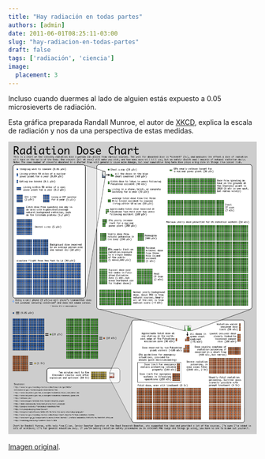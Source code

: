 ```yaml
---
title: "Hay radiación en todas partes"
authors: [admin]
date: 2011-06-01T08:25:11-03:00
slug: "hay-radiacion-en-todas-partes"
draft: false
tags: ['radiación', 'ciencia']
image:
  placement: 3
---
```


Incluso cuando duermes al lado de alguien estás expuesto a 0.05
microsieverts de radiación.

Esta gráfica preparada Randall Munroe, el autor de
[XKCD](http://www.xkcd.com/), explica la escala de radiación y nos da
una perspectiva de estas medidas.

![](radiation.png)

[Imagen original](http://xkcd.com/radiation/).
